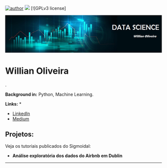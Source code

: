 [![author](https://img.shields.io/badge/author-Willian-red.svg)](https://www.linkedin.com/in/willian-oliveira-72120b1a9/) [![](https://img.shields.io/badge/python-3.7+-blue.svg)](https://www.python.org/downloads/release/python-365/) [![GPLv3 license]

<p align="center">
  <img src="banner.png" >
</p>

# Willian Oliveira

.

**Background in:** Python, Machine Learning.

**Links:**
* 
* [LinkedIn](www.linkedin.com/in/wiillianoliveira)
* [Medium](https://medium.com/@dataperformace)


## Projetos:
Veja os tutoriais publicados do Sigmoidal:

* **Análise exploratória dos dados do Airbnb em Dublin**
---
